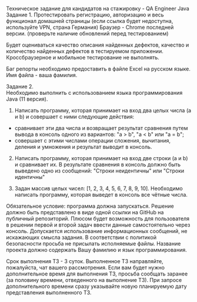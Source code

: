  
Техническое задание для кандидатов на стажировку - QA Engineer Java
Задание 1. 
Протестировать регистрацию, авторизацию и весь функционал домашней страницы
(если ссылка будет недоступна, используйте VPN, страна Германия)
Браузер - Chrome последней версии.
(проверьте наличие обновлений перед тестированием)

Будет оцениваться качество описания найденных дефектов, 
качество и количество найденных дефектов в тестируемом приложении.
Кроссбраузерное и мобильное тестирование не выполнять.
 
Баг репорты необходимо предоставить в файле Excel на русском языке.
Имя файла - ваша фамилия.

Задание 2.  
Необходимо выполнить с использованием языка программирования Java (11 версия).

1. Написать программу, которая принимает на вход два целых числа (a и b) и совершает с ними следующие действия:
- сравнивает эти два числа и возвращает результат сравнения путем вывода в консоль одного из вариантов: "a > b", "a < b" или "a = b";
- совершает с этими числами операции сложения, вычитания, деления и умножения и результат выводит в консоль.

2. Написать программу, которая принимает на вход две строки (a и b) и сравнивает их. В результате сравнения в консоль должно быть выведено одно из сообщений: "Строки неидентичны" или "Строки идентичны"

3. Задан массив целых чисел: [1, 2, 3, 4, 5, 6, 7, 8, 9, 10]. Необходимо написать программу, которая выведет в консоль все чётные числа. 

Обязательное условие: программа должна запускаться. Решение должно быть представлено в виде одной ссылки на GitHub на публичный репозиторий.
Плюсом будет возможность для пользователя в решении первой и второй задач ввести данные самостоятельно через консоль. Допускается использование информационных сообщений, не искажающих смысла задания. В соответствии с политикой безопасности просьба не присылать исполняемые файлы. Название проекта должно содержать Вашу фамилию и язык программирования.

Срок выполнения ТЗ - 3 суток. 
Выполненное ТЗ направляйте, пожалуйста, чат вашего рассмотрения.
Если вам будет нужно дополнительное время для выполнения ТЗ, просьба сообщать заранее (за половину времени, отведенного на выполнение ТЗ). 
При запросе дополнительного времени сразу указывайте новую планируемую дату представления выполненного ТЗ.
